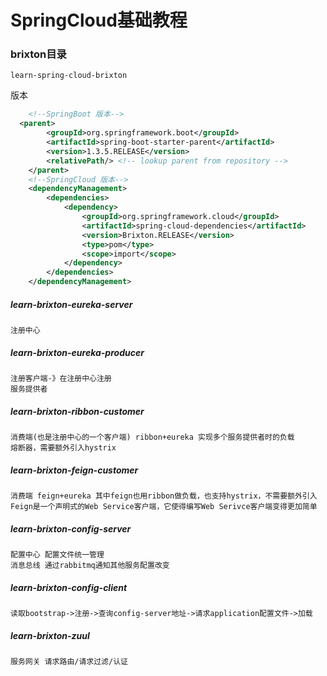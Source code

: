 # SpringCloud基础教程

### brixton目录

  `learn-spring-cloud-brixton`

  版本

```xml
	<!--SpringBoot 版本-->
  <parent>
		<groupId>org.springframework.boot</groupId>
		<artifactId>spring-boot-starter-parent</artifactId>
		<version>1.3.5.RELEASE</version>
		<relativePath/> <!-- lookup parent from repository -->
	</parent>
	<!--SpringCloud 版本-->
	<dependencyManagement>
		<dependencies>
			<dependency>
				<groupId>org.springframework.cloud</groupId>
				<artifactId>spring-cloud-dependencies</artifactId>
				<version>Brixton.RELEASE</version>
				<type>pom</type>
				<scope>import</scope>
			</dependency>
		</dependencies>
	</dependencyManagement>
```



##### learn-brixton-eureka-server

```
注册中心
```

##### learn-brixton-eureka-producer

```
注册客户端-》在注册中心注册
服务提供者
```

##### learn-brixton-ribbon-customer

```
消费端(也是注册中心的一个客户端) ribbon+eureka 实现多个服务提供者时的负载
熔断器，需要额外引入hystrix
```

##### learn-brixton-feign-customer

```
消费端 feign+eureka 其中feign也用ribbon做负载，也支持hystrix，不需要额外引入
Feign是一个声明式的Web Service客户端，它使得编写Web Serivce客户端变得更加简单
```

##### learn-brixton-config-server

```
配置中心 配置文件统一管理
消息总线 通过rabbitmq通知其他服务配置改变
```

##### learn-brixton-config-client

```
读取bootstrap->注册->查询config-server地址->请求application配置文件->加载
```

##### learn-brixton-zuul

```
服务网关 请求路由/请求过滤/认证
```

